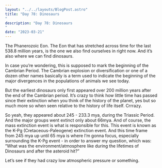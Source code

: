 ```yaml
---
layout: "../../layouts/BlogPost.astro"
title: "Day 78: Dinosaurs
"
description: "Day 78: Dinosaurs
"
date: "2023-03-21"
---
```


The Phanerozoic Eon. The Eon that has stretched across time for the last 538.8 million years, is the one we also find ourselves in right now. And it’s also where we can find dinosaurs.


In case you’re wondering, this is supposed to mark the beginning of the Cambrian Period. The Cambrian explosion or diversification or one of a dozen other names basically is a term used to indicate the beginning of the major divergences in the populations of animals we see today.

But the earliest dinosaurs only first appeared over 200 million years after the end of the Cambrian period. It’s crazy to think how little time has passed since their extinction when you think of the history of the planet, yes but so much more so when seen relative to the history of life itself. Crrrazy. 


So yeah, they appeared about 245 - 233.3 mya, during the Triassic Period. And the major groups went extinct only about 66mya. And of course, the mass extinction event is what is responsible for this. This event is known as the K-Pg (Cretaceous-Paleogene) extinction event. And this time frame from 245 mya up until 65 mya is where I’m gonna focus, especially surrounding the K-Pg event - in order to answer my question, which was: “What was the environment/atmosphere like during the lifetimes of Dinosaurs and after the asteroid hit?”


Let’s see if they had crazy low atmospheric pressure or something.
